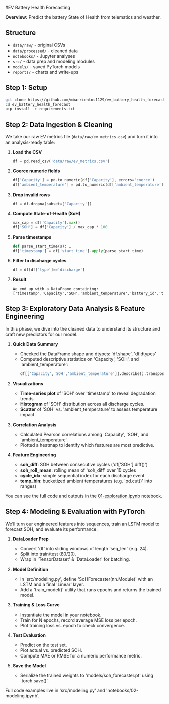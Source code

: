 #EV Battery Health Forecasting

**Overview:** Predict the battery State of Health from telematics and weather.

## Structure 
- `data/raw/` - original CSVs
- `data/processed/` - cleaned data
- `notebooks/` - Jupyter analyses
- `src/` - data prep and modeling modules
- `models/` - saved PyTorch models
- `reports/` - charts and write-ups

## Step 1: Setup
```bash 
git clone https://github.com/mbarrientos1129/ev_battery_health_forecast
cd ev_battery_health_forecast
pip install -r requirements.txt
```
## Step 2: Data Ingestion & Cleaning
We take our raw EV metrics file (`data/raw/ev_metrics.csv`) and turn it into an analysis-ready table:

1. **Load the CSV**  
   ```python
   df = pd.read_csv('data/raw/ev_metrics.csv')
   ```
2. **Coerce numeric fields**
    ```python
    df['Capacity'] = pd.to_numeric(df['Capacity'], errors='coerce')
    df['ambient_temperature'] = pd.to_numeric(df['ambient_temperature'], errors='coerce')
    ```
3. **Drop invalid rows**
    ```python
    df = df.dropna(subset=['Capacity'])
    ```
4. **Compute State-of-Health (SoH)**
    ```python
    max_cap = df['Capacity'].max()
    df['SOH'] = df['Capacity'] / max_cap * 100
    ```
5. **Parse timestamps**
    ```python
    def parse_start_time(s): …
    df['timestamp'] = df['start_time'].apply(parse_start_time)
    ```
6. **Filter to discharge cycles**
    ```python
    df = df[df['type']=='discharge']
    ```
7. **Result**
    ```
    We end up with a DataFrame containing:['timestamp','Capacity','SOH','ambient_temperature','battery_id','test_id'].
    ```
## Step 3: Exploratory Data Analysis & Feature Engineering

In this phase, we dive into the cleaned data to understand its structure and craft new predictors for our model.

1. **Quick Data Summary**  
   - Checked the DataFrame shape and dtypes: 'df.shape', 'df.dtypes'  
   - Computed descriptive statistics on 'Capacity', 'SOH', and 'ambient_temperature':  
     ```python
     df[['Capacity','SOH','ambient_temperature']].describe().transpose()
     ```

2. **Visualizations**  
   - **Time-series plot** of 'SOH' over 'timestamp' to reveal degradation trends.  
   - **Histogram** of 'SOH' distribution across all discharge cycles.  
   - **Scatter** of 'SOH' vs. 'ambient_temperature' to assess temperature impact.

3. **Correlation Analysis**  
   - Calculated Pearson correlations among 'Capacity', 'SOH', and 'ambient_temperature'.  
   - Plotted a heatmap to identify which features are most predictive.

4. **Feature Engineering**  
   - **soh_diff**: SOH between consecutive cycles ('df['SOH'].diff()')  
   - **soh_roll_mean**: rolling mean of 'soh_diff' over 10 cycles  
   - **cycle_idx**: simple sequential index for each discharge event  
   - **temp_bin**: bucketized ambient temperatures (e.g. 'pd.cut()' into ranges)

You can see the full code and outputs in the [01-exploration.ipynb](notebooks/01-exploration.ipynb) notebook.

## Step 4: Modeling & Evaluation with PyTorch

We’ll turn our engineered features into sequences, train an LSTM model to forecast SOH, and evaluate its performance.

1. **DataLoader Prep**  
   - Convert 'df' into sliding windows of length 'seq_len' (e.g. 24).  
   - Split into train/test (80/20).  
   - Wrap in 'TensorDataset' & 'DataLoader' for batching.

2. **Model Definition**  
   - In 'src/modeling.py', define 'SoHForecaster(nn.Module)' with an LSTM and a final 'Linear' layer.  
   - Add a 'train_model()' utility that runs epochs and returns the trained model.

3. **Training & Loss Curve**  
   - Instantiate the model in your notebook.  
   - Train for N epochs, record average MSE loss per epoch.  
   - Plot training loss vs. epoch to check convergence.

4. **Test Evaluation**  
   - Predict on the test set.  
   - Plot actual vs. predicted SOH.  
   - Compute MAE or RMSE for a numeric performance metric.

5. **Save the Model**  
   - Serialize the trained weights to 'models/soh_forecaster.pt' using 'torch.save()'.

Full code examples live in 'src/modeling.py' and 'notebooks/02-modeling.ipynb'.
